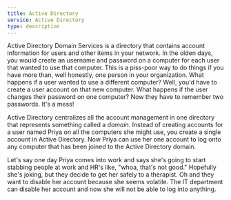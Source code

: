 ```yaml
---
title: Active Directory
service: Active Directory
type: description
---
```

Active Directory Domain Services is a directory that contains account information for users and other items in your network. In the olden days, you would create an username and password on a computer for each user that wanted to use that computer. This is a piss-poor way to do things if you have more than, well honestly, one person in your organization. What happens if a user wanted to use a different computer? Well, you'd have to create a user account on that new computer. What happens if the user changes their password on one computer? Now they have to remember two passwords. It's a mess!

Active Directory centralizes all the account management in one directory that represents something called a *domain*. Instead of creating accounts for a user named Priya on all the computers she might use, you create a single account in Active Directory. Now Priya can use her one account to log onto any computer that has been joined to the Active Directory domain.

Let's say one day Priya comes into work and says she's going to start stabbing people at work and HR's like, "whoa, that's not good." Hopefully she's joking, but they decide to get her safely to a therapist. Oh and they want to disable her account because she seems volatile. The IT department can disable her account and now she will not be able to log into anything.
